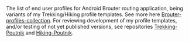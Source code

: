 
The list of end user profiles for Android Brouter routing application, being variants of my Trekking/Hiking profile templates. See more here [Brouter-profiles-collection](https://github.com/poutnikl/Brouter-profiles/wiki/Brouter-profiles-collection).  For reviewing development of my profile templates, and/or testing of not yet published versions, see repositories [Trekking-Poutnik](https://github.com/poutnikl/Trekking-Poutnik) and [Hiking-Poutnik](https://github.com/poutnikl/Hiking-Poutnik).

